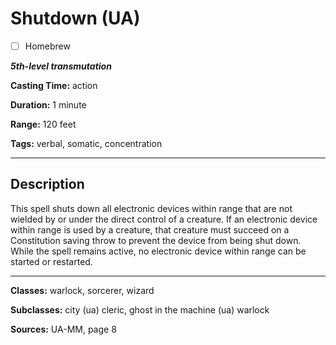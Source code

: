 # Shutdown (UA)

- [ ] Homebrew

***5th-level transmutation***

**Casting Time:** action

**Duration:** 1 minute

**Range:** 120 feet

**Tags:** verbal, somatic, concentration

---

## Description
This spell shuts down all electronic devices within range that are not wielded by or under the direct control of a creature. If an electronic device within range is used by a creature, that creature must succeed on a Constitution saving throw to prevent the device from being shut down. While the spell remains active, no electronic device within range can be started or restarted.

---

**Classes:** warlock, sorcerer, wizard

**Subclasses:** city (ua) cleric, ghost in the machine (ua) warlock

**Sources:** UA-MM, page 8
